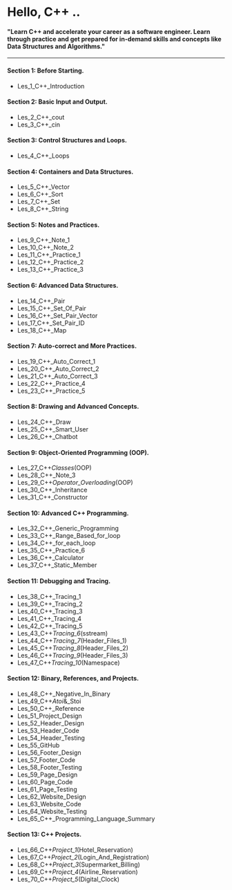 # Hello, C++ ..

#### "Learn C++ and accelerate your career as a software engineer. Learn through practice and get prepared for in-demand skills and concepts like Data Structures and Algorithms."

---

#### Section 1: Before Starting.

* Les_1_C++_Introduction  

#### Section 2: Basic Input and Output.

* Les_2_C++_cout  
* Les_3_C++_cin  

#### Section 3: Control Structures and Loops.

* Les_4_C++_Loops  

#### Section 4: Containers and Data Structures.

* Les_5_C++_Vector  
* Les_6_C++_Sort  
* Les_7_C++_Set  
* Les_8_C++_String  

#### Section 5: Notes and Practices.

* Les_9_C++_Note_1  
* Les_10_C++_Note_2  
* Les_11_C++_Practice_1  
* Les_12_C++_Practice_2  
* Les_13_C++_Practice_3  

#### Section 6: Advanced Data Structures.

* Les_14_C++_Pair  
* Les_15_C++_Set_Of_Pair  
* Les_16_C++_Set_Pair_Vector  
* Les_17_C++_Set_Pair_ID  
* Les_18_C++_Map  

#### Section 7: Auto-correct and More Practices.

* Les_19_C++_Auto_Correct_1  
* Les_20_C++_Auto_Correct_2  
* Les_21_C++_Auto_Correct_3  
* Les_22_C++_Practice_4  
* Les_23_C++_Practice_5  

#### Section 8: Drawing and Advanced Concepts.

* Les_24_C++_Draw  
* Les_25_C++_Smart_User  
* Les_26_C++_Chatbot  

#### Section 9: Object-Oriented Programming (OOP).

* Les_27_C++_Classes_(OOP)  
* Les_28_C++_Note_3  
* Les_29_C++_Operator_Overloading_(OOP)  
* Les_30_C++_Inheritance  
* Les_31_C++_Constructor  

#### Section 10: Advanced C++ Programming.

* Les_32_C++_Generic_Programming  
* Les_33_C++_Range_Based_for_loop  
* Les_34_C++_for_each_loop  
* Les_35_C++_Practice_6  
* Les_36_C++_Calculator  
* Les_37_C++_Static_Member  

#### Section 11: Debugging and Tracing.

* Les_38_C++_Tracing_1  
* Les_39_C++_Tracing_2  
* Les_40_C++_Tracing_3  
* Les_41_C++_Tracing_4  
* Les_42_C++_Tracing_5  
* Les_43_C++_Tracing_6_(sstream)  
* Les_44_C++_Tracing_7_(Header_Files_1)  
* Les_45_C++_Tracing_8_(Header_Files_2)  
* Les_46_C++_Tracing_9_(Header_Files_3)  
* Les_47_C++_Tracing_10_(Namespace)  

#### Section 12: Binary, References, and Projects.

* Les_48_C++_Negative_In_Binary  
* Les_49_C++_Atoi_&_Stoi  
* Les_50_C++_Reference  
* Les_51_Project_Design  
* Les_52_Header_Design  
* Les_53_Header_Code  
* Les_54_Header_Testing  
* Les_55_GitHub  
* Les_56_Footer_Design  
* Les_57_Footer_Code  
* Les_58_Footer_Testing  
* Les_59_Page_Design  
* Les_60_Page_Code  
* Les_61_Page_Testing  
* Les_62_Website_Design  
* Les_63_Website_Code  
* Les_64_Website_Testing  
* Les_65_C++_Programming_Language_Summary

#### Section 13: C++ Projects.

* Les_66_C++_Project_1_(Hotel_Reservation)  
* Les_67_C++_Project_2_(Login_And_Registration)  
* Les_68_C++_Project_3_(Supermarket_Billing)  
* Les_69_C++_Project_4_(Airline_Reservation)  
* Les_70_C++_Project_5_(Digital_Clock)